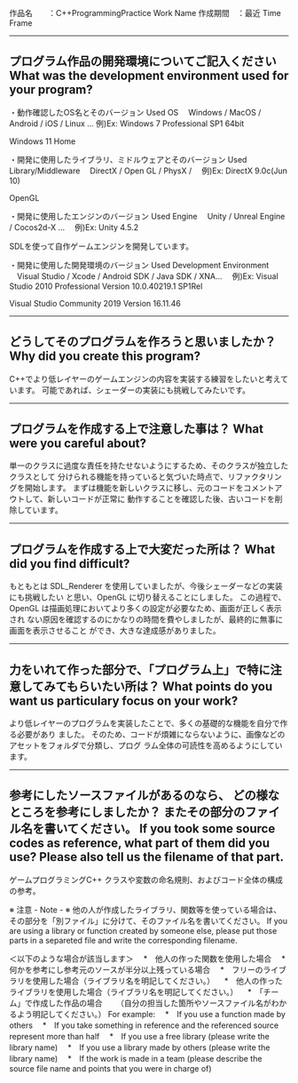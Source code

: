  作品名　　：C++ProgrammingPractice
 Work Name
 作成期間　：最近
 Time Frame

-----------------------------------------------------------------------------
 プログラム作品の開発環境についてご記入ください
 What was the development environment used for your program?
-----------------------------------------------------------------------------
・動作確認したOS名とそのバージョン
  Used OS
  　Windows / MacOS / Android / iOS / Linux ...
    例)Ex: Windows 7 Professional SP1 64bit

Windows 11 Home

・開発に使用したライブラリ、ミドルウェアとそのバージョン
  Used Library/Middleware
  　DirectX / Open GL / PhysX /
  　例)Ex: DirectX 9.0c(Jun 10)

OpenGL

・開発に使用したエンジンのバージョン
  Used Engine
  　Unity / Unreal Engine / Cocos2d-X ...
  　例)Ex: Unity 4.5.2

SDLを使って自作ゲームエンジンを開発しています。

・開発に使用した開発環境のバージョン
  Used Development Environment
  　Visual Studio / Xcode / Android SDK / Java SDK / XNA...
  　例)Ex: Visual Studio 2010 Professional  Version 10.0.40219.1 SP1Rel

Visual Studio Community 2019 Version 16.11.46

-----------------------------------------------------------------------------
 どうしてそのプログラムを作ろうと思いましたか？
 Why did you create this program?
-----------------------------------------------------------------------------
C++でより低レイヤーのゲームエンジンの内容を実装する練習をしたいと考えています。
可能であれば、シェーダーの実装にも挑戦してみたいです。

-----------------------------------------------------------------------------
 プログラムを作成する上で注意した事は？
 What were you careful about?
-----------------------------------------------------------------------------
単一のクラスに過度な責任を持たせないようにするため、そのクラスが独立したクラスとして
分けられる機能を持っていると気づいた時点で、リファクタリングを開始します。
まずは機能を新しいクラスに移し、元のコードをコメントアウトして、新しいコードが正常に
動作することを確認した後、古いコードを削除しています。

-----------------------------------------------------------------------------
 プログラムを作成する上で大変だった所は？
 What did you find difficult?
-----------------------------------------------------------------------------
もともとは SDL_Renderer を使用していましたが、今後シェーダーなどの実装にも挑戦したい
と思い、OpenGL に切り替えることにしました。
この過程で、OpenGL は描画処理においてより多くの設定が必要なため、画面が正しく表示され
ない原因を確認するのにかなりの時間を費やしましたが、最終的に無事に画面を表示させること
ができ、大きな達成感がありました。

-----------------------------------------------------------------------------
 力をいれて作った部分で、「プログラム上」で特に注意してみてもらいたい所は？
 What points do you want us particulary focus on your work?
-----------------------------------------------------------------------------
より低レイヤーのプログラムを実装したことで、多くの基礎的な機能を自分で作る必要があり
ました。
そのため、コードが煩雑にならないように、画像などのアセットをフォルダで分類し、プログ
ラム全体の可読性を高めるようにしています。


-----------------------------------------------------------------------------
 参考にしたソースファイルがあるのなら、 どの様なところを参考にしましたか？
 またその部分のファイル名を書いてください。
 If you took some source codes as reference, what part of them did you use? 
 Please also tell us the filename of that part.
-----------------------------------------------------------------------------
ゲームプログラミングC++
クラスや変数の命名規則、およびコード全体の構成の参考。

※ 注意 - Note - ※
他の人が作成したライブラリ、関数等を使っている場合は、
その部分を「別ファイル」に分けて、そのファイル名を書いてください。
If you are using a library or function created by someone else,
please put those parts in a separeted file and write the corresponding filename.

 ＜以下のような場合が該当します＞
　*　他人の作った関数を使用した場合
　*　何かを参考にし参考元のソースが半分以上残っている場合
　*　フリーのライブラリを使用した場合（ライブラリ名を明記してください。）
　*　他人の作ったライブラリを使用した場合（ライブラリ名を明記してください。）
　*　「チーム」で作成した作品の場合
　　（自分の担当した箇所やソースファイル名がわかるよう明記してください。）
For example:
　*　If you use a function made by others
　*　If you take something in reference and the referenced source represent more than half
　*　If you use a free library (please write the library name)
　*　If you use a library made by others (please write the library name)
　*　If the work is made in a team
     (please describe the source file name and points that you were in charge of)